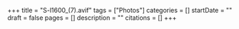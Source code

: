 +++
title = "S-l1600_(7).avif"
tags = ["Photos"]
categories = []
startDate = ""
draft = false
pages = []
description = ""
citations = []
+++
